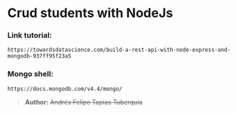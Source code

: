 # Crud students with NodeJs

### **Link tutorial:**

```
https://towardsdatascience.com/build-a-rest-api-with-node-express-and-mongodb-937ff95f23a5
```

### **Mongo shell:**

```
https://docs.mongodb.com/v4.4/mongo/
```


> **Author:** <s>Andrés Felipe Tapias Tuberquia</s>
